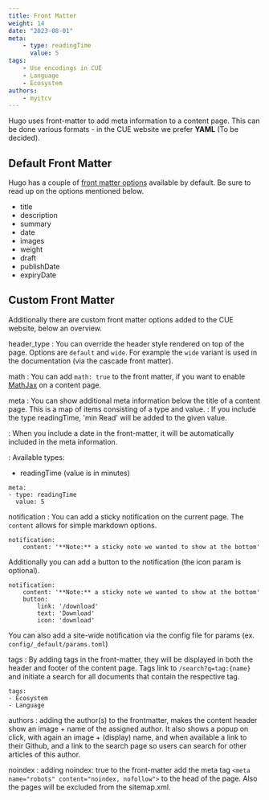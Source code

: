 ```yaml
---
title: Front Matter
weight: 14
date: "2023-08-01"
meta:
    - type: readingTime
      value: 5
tags:
    - Use encodings in CUE
    - Language
    - Ecosystem
authors:
    - myitcv
---
```


Hugo uses front-matter to add meta information to a content page. This can be done various formats - in the CUE website we prefer **YAML** (To be decided).

## Default Front Matter

Hugo has a couple of [front matter options](https://gohugo.io/content-management/front-matter/) available by default.
Be sure to read up on the options mentioned below.

- title
- description
- summary
- date
- images
- weight
- draft
- publishDate
- expiryDate


## Custom Front Matter

Additionally there are custom front matter options added to the CUE website, below an overview.

header_type
: You can override the header style rendered on top of the page. Options are `default` and `wide`.
For example the `wide` variant is used in the documentation (via the cascade front matter).

math
: You can add `math: true` to the front matter, if you want to enable [MathJax](https://www.mathjax.org/) on a content page.

meta
: You can show additional meta information below the title of a content page. This is a map of items consisting of a type and value.
: If you include the type readingTime, 'min Read' will be added to the given value.

: When you include a date in the front-matter, it will be automatically included in the meta information.

: Available types:

- readingTime (value is in minutes)

```
meta:
- type: readingTime
  value: 5
```

notification
: You can add a sticky notification on the current page. The `content` allows for simple markdown options.

```
notification:
    content: '**Note:** a sticky note we wanted to show at the bottom'
```

Additionally you can add a button to the notification (the icon param is optional).
```
notification:
    content: '**Note:** a sticky note we wanted to show at the bottom'
    button:
        link: '/download'
        text: 'Download'
        icon: 'download'
```
You can also add a site-wide notification via the config file for params (ex. `config/_default/params.toml`)

tags
: By adding tags in the front-matter, they will be displayed in both the header and footer of the content page. Tags link to `/search?q=tag:{name}` and initiate a search for all documents that contain the respective tag.
```
tags:
- Ecosystem
- Language
```

authors
: adding the author(s) to the frontmatter, makes the content header show an image + name of the assigned author. It also shows a popup on click, with again an image + (display) name, and when available a link to their Github, and a link to the search page so users can search for other articles of this author.

noindex
: adding noindex: true to the front-matter add the meta tag `<meta name="robots" content="noindex, nofollow">` to the head of the page. Also the pages will be excluded from the sitemap.xml.

